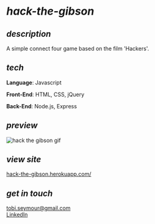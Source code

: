 <h1><i>hack-the-gibson</i></h1>

<h2><i>description</i></h2>
<p>A simple connect four game based on the film 'Hackers'.</p>

<h2><i>tech</i></h2>
<p><strong>Language</strong>: Javascript</p>
<p><strong>Front-End</strong>: HTML, CSS, jQuery</p>
<p><strong>Back-End</strong>: Node.js, Express</p>

<h2><i>preview</i></h2>
<img src="htg.gif" alt="hack the gibson gif">

<h2><i>view site</i></h2>
<div><a href="https://hack-the-gibson.herokuapp.com/">hack-the-gibson.herokuapp.com/</a></div>

<h2><i>get in touch</i></h2>
<div><a href="mailto:tobi.seymour@gmail.com">tobi.seymour@gmail.com</a></div>
<div><a href="https://www.linkedin.com/in/tobiseymour/">LinkedIn</a></div>
